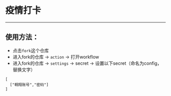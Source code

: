 # 疫情打卡
---------------------
## 使用方法：

- 点击`fork`这个仓库
- 进入fork的仓库 -> `action` -> 打开workflow
- 进入fork的仓库 -> `settings` -> secret -> 设置以下secret（命名为config，替换文字）

```
[
  ["翱翔账号","密码"]
]
```
